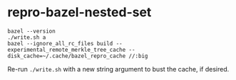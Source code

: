 # repro-bazel-nested-set

```
bazel --version
./write.sh a
bazel --ignore_all_rc_files build --experimental_remote_merkle_tree_cache --disk_cache=~/.cache/bazel_repro_cache //:big
```

Re-run `./write.sh` with a new string argument to bust the cache, if desired.